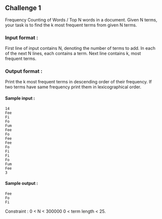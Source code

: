 
## Challenge 1

Frequency Counting of Words / Top N words in a document.
Given N terms, your task is to find the k most frequent terms from given N terms.
 
### Input format :
 
First line of input contains N, denoting the number of terms to add.
In each of the next N lines, each contains a term.
Next line contains k, most frequent terms.
 
### Output format :
 
Print the k most frequent terms in descending order of their frequency. If two terms have same frequency print them in lexicographical order.
 
#### Sample input :
 ````
14
Fee
Fi
Fo
Fum
Fee
Fo
Fee 
Fee
Fo
Fi
Fi
Fo
Fum
Fee
3
 ````
 
#### Sample output :
```` 
Fee
Fo
Fi
````
 
Constraint :
0 < N < 300000 
0 < term length < 25.